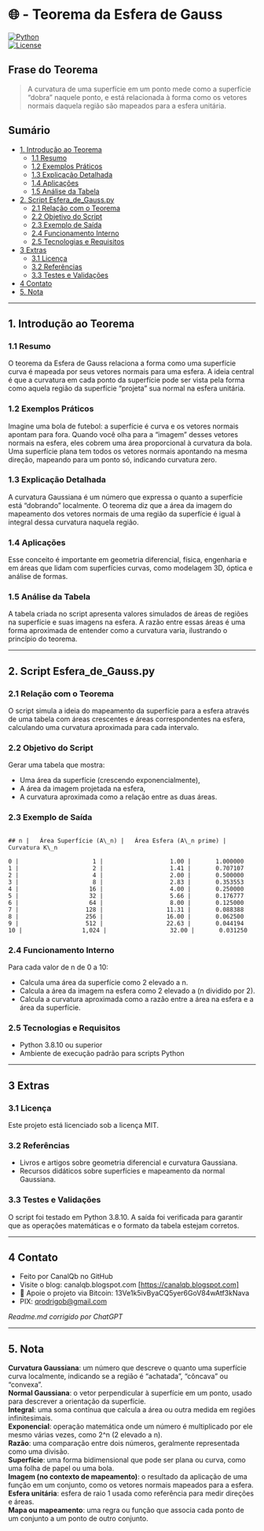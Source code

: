 # 🌐 - Teorema da Esfera de Gauss  
[![Python](https://img.shields.io/badge/Python-3.7%2B-blue.svg)](https://www.python.org/)  
[![License](https://img.shields.io/badge/license-MIT-green)](LICENSE)  

## Frase do Teorema

> A curvatura de uma superfície em um ponto mede como a superfície “dobra” naquele ponto, e está relacionada à forma como os vetores normais daquela região são mapeados para a esfera unitária.  

## Sumário

* [1. Introdução ao Teorema](#1-introdução-ao-teorema)  
  * [1.1 Resumo](#11-resumo)  
  * [1.2 Exemplos Práticos](#12-exemplos-práticos)  
  * [1.3 Explicação Detalhada](#13-explicação-detalhada)  
  * [1.4 Aplicações](#14-aplicações)  
  * [1.5 Análise da Tabela](#15-análise-da-tabela)  
* [2. Script Esfera_de_Gauss.py](#2-script-esfera_de_gausspy)  
  * [2.1 Relação com o Teorema](#21-relação-com-o-teorema)  
  * [2.2 Objetivo do Script](#22-objetivo-do-script)  
  * [2.3 Exemplo de Saída](#23-exemplo-de-saída)  
  * [2.4 Funcionamento Interno](#24-funcionamento-interno)  
  * [2.5 Tecnologias e Requisitos](#25-tecnologias-e-requisitos)  
* [3 Extras](#3-extras)  
  * [3.1 Licença](#31-licença)  
  * [3.2 Referências](#32-referencias)  
  * [3.3 Testes e Validações](#33-testes-e-validações)  
* [4 Contato](#4-contato)  
* [5. Nota](#5-nota)  

---

## 1. Introdução ao Teorema  

### 1.1 Resumo  
O teorema da Esfera de Gauss relaciona a forma como uma superfície curva é mapeada por seus vetores normais para uma esfera. A ideia central é que a curvatura em cada ponto da superfície pode ser vista pela forma como aquela região da superfície “projeta” sua normal na esfera unitária.  

### 1.2 Exemplos Práticos  
Imagine uma bola de futebol: a superfície é curva e os vetores normais apontam para fora. Quando você olha para a “imagem” desses vetores normais na esfera, eles cobrem uma área proporcional à curvatura da bola. Uma superfície plana tem todos os vetores normais apontando na mesma direção, mapeando para um ponto só, indicando curvatura zero.  

### 1.3 Explicação Detalhada  
A curvatura Gaussiana é um número que expressa o quanto a superfície está “dobrando” localmente. O teorema diz que a área da imagem do mapeamento dos vetores normais de uma região da superfície é igual à integral dessa curvatura naquela região.  

### 1.4 Aplicações  
Esse conceito é importante em geometria diferencial, física, engenharia e em áreas que lidam com superfícies curvas, como modelagem 3D, óptica e análise de formas.  

### 1.5 Análise da Tabela  
A tabela criada no script apresenta valores simulados de áreas de regiões na superfície e suas imagens na esfera. A razão entre essas áreas é uma forma aproximada de entender como a curvatura varia, ilustrando o princípio do teorema.  

---

## 2. Script Esfera_de_Gauss.py  

### 2.1 Relação com o Teorema  
O script simula a ideia do mapeamento da superfície para a esfera através de uma tabela com áreas crescentes e áreas correspondentes na esfera, calculando uma curvatura aproximada para cada intervalo.  

### 2.2 Objetivo do Script  
Gerar uma tabela que mostra:  
- Uma área da superfície (crescendo exponencialmente),  
- A área da imagem projetada na esfera,  
- A curvatura aproximada como a relação entre as duas áreas.  

### 2.3 Exemplo de Saída  

```

## n |   Área Superfície (A\_n) |   Área Esfera (A\_n prime) |  Curvatura K\_n

0 |                     1 |                   1.00 |       1.000000
1 |                     2 |                   1.41 |       0.707107
2 |                     4 |                   2.00 |       0.500000
3 |                     8 |                   2.83 |       0.353553
4 |                    16 |                   4.00 |       0.250000
5 |                    32 |                   5.66 |       0.176777
6 |                    64 |                   8.00 |       0.125000
7 |                   128 |                  11.31 |       0.088388
8 |                   256 |                  16.00 |       0.062500
9 |                   512 |                  22.63 |       0.044194
10 |                 1,024 |                  32.00 |       0.031250

```

### 2.4 Funcionamento Interno  
Para cada valor de n de 0 a 10:  
- Calcula uma área da superfície como 2 elevado a n.  
- Calcula a área da imagem na esfera como 2 elevado a (n dividido por 2).  
- Calcula a curvatura aproximada como a razão entre a área na esfera e a área da superfície.  

### 2.5 Tecnologias e Requisitos  
- Python 3.8.10 ou superior  
- Ambiente de execução padrão para scripts Python  

---

## 3 Extras  

### 3.1 Licença  
Este projeto está licenciado sob a licença MIT.  

### 3.2 Referências  
- Livros e artigos sobre geometria diferencial e curvatura Gaussiana.  
- Recursos didáticos sobre superfícies e mapeamento da normal Gaussiana.  

### 3.3 Testes e Validações  
O script foi testado em Python 3.8.10. A saída foi verificada para garantir que as operações matemáticas e o formato da tabela estejam corretos.  

---

## 4 Contato  

* Feito por CanalQb no GitHub  
* Visite o blog: canalqb.blogspot.com [https://canalqb.blogspot.com]  
* 💸 Apoie o projeto via Bitcoin: 13Ve1k5ivByaCQ5yer6GoV84wAtf3kNava  
* PIX: [qrodrigob@gmail.com](mailto:qrodrigob@gmail.com)  

*Readme.md corrigido por ChatGPT*  

---

## 5. Nota  

**Curvatura Gaussiana**: um número que descreve o quanto uma superfície curva localmente, indicando se a região é “achatada”, “côncava” ou “convexa”.  
**Normal Gaussiana**: o vetor perpendicular à superfície em um ponto, usado para descrever a orientação da superfície.  
**Integral**: uma soma contínua que calcula a área ou outra medida em regiões infinitesimais.  
**Exponencial**: operação matemática onde um número é multiplicado por ele mesmo várias vezes, como 2^n (2 elevado a n).  
**Razão**: uma comparação entre dois números, geralmente representada como uma divisão.  
**Superfície**: uma forma bidimensional que pode ser plana ou curva, como uma folha de papel ou uma bola.  
**Imagem (no contexto de mapeamento)**: o resultado da aplicação de uma função em um conjunto, como os vetores normais mapeados para a esfera.  
**Esfera unitária**: esfera de raio 1 usada como referência para medir direções e áreas.  
**Mapa ou mapeamento**: uma regra ou função que associa cada ponto de um conjunto a um ponto de outro conjunto.  
```
